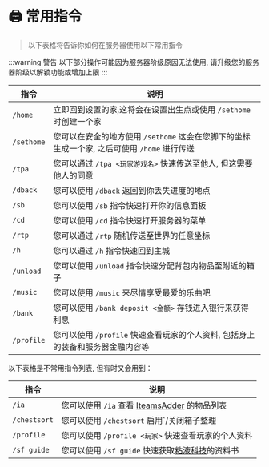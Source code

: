 # 🖨 常用指令

> 以下表格将告诉你如何在服务器使用以下常用指令

:::warning 警告
以下部分操作可能因为服务器阶级原因无法使用, 请升级您的服务器阶级以解锁功能或增加上限
:::

| 指令       | 说明                                                                                     |
| ---------- | ---------------------------------------------------------------------------------------- |
| `/home`    | 立即回到设置的家,这将会在设置出生点或使用 `/sethome` 时创建一个家                             |
| `/sethome` | 您可以在安全的地方使用 `/sethome` 这会在您脚下的坐标生成一个家, 之后可使用 `/home` 进行传送    |
| `/tpa`     | 您可以通过 `/tpa <玩家游戏名>` 快速传送至他人, 但这需要他人的同意                             |
| `/dback`   | 您可以使用 `/dback` 返回到你丢失进度的地点                                                  |
| `/sb`      | 您可以使用 `/sb` 指令快速打开你的信息面板                                                   |
| `/cd`      | 您可以使用 `/cd` 指令快速打开服务器的菜单                                                   |
| `/rtp`     | 您可以通过 `/rtp` 随机传送至世界的任意坐标                                                  |
| `/h`       | 您可以通过 `/h` 指令快速回到主城                                                           |
| `/unload`  | 您可以使用 `/unload` 指令快速分配背包内物品至附近的箱子                                      |
| `/music`   | 您可以使用 `/music` 来尽情享受最爱的乐曲吧                                                  |
| `/bank`    | 您可以使用 `/bank deposit <金额>` 存钱进入银行来获得利息                                     |
| `/profile` | 您可以使用 `/profile` 快速查看玩家的个人资料, 包括身上的装备和服务器金融内容等                 |

<!-- | `/sell`    | 您可以使用 `/sell` 将手中的东西卖出去                                                      | -->

以下表格是不常用指令列表, 但有时又会用到：

| 指令         | 说明                                                                          |
| ------------ | ----------------------------------------------------------------------------- |
| `/ia`        | 您可以使用 `/ia` 查看 [IteamsAdder](https://itemsadder.devs.beer/) 的物品列表   |
| `/chestsort` | 您可以使用 `/chestsort` 启用`/关闭箱子整理                                      |
| `/profile`   | 您可以使用 `/profile <玩家>` 快速查看玩家的个人资料                                    |
| `/sf guide`  | 您可以使用 `/sf guide` 快速获取[粘液科技](/玩法/slimefun4)的资料书               |
